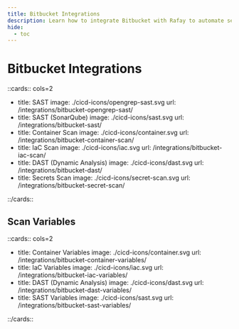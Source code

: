 ```yaml
---
title: Bitbucket Integrations
description: Learn how to integrate Bitbucket with Rafay to automate security testing and deployment of your applications.
hide:
  - toc
---
```


<style>
.nt-card .nt-card-image{
  color: #005BFF;
}

.nt-card-title {
    text-align: -webkit-center;
}
</style>

# Bitbucket Integrations

::cards:: cols=2

- title: SAST
  image: ./cicd-icons/opengrep-sast.svg
  url: /integrations/bitbucket-opengrep-sast/
- title: SAST (SonarQube)
  image: ./cicd-icons/sast.svg
  url: /integrations/bitbucket-sast/
- title: Container Scan
  image: ./cicd-icons/container.svg
  url: /integrations/bitbucket-container-scan/
- title: IaC Scan
  image: ./cicd-icons/iac.svg
  url: /integrations/bitbucket-iac-scan/
- title: DAST (Dynamic Analysis)
  image: ./cicd-icons/dast.svg
  url: /integrations/bitbucket-dast/
- title: Secrets Scan
  image: ./cicd-icons/secret-scan.svg
  url: /integrations/bitbucket-secret-scan/

::/cards::

## Scan Variables

::cards:: cols=2

- title: Container Variables
  image: ./cicd-icons/container.svg
  url: /integrations/bitbucket-container-variables/
- title: IaC Variables
  image: ./cicd-icons/iac.svg
  url: /integrations/bitbucket-iac-variables/
- title: DAST (Dynamic Analysis)
  image: ./cicd-icons/dast.svg
  url: /integrations/bitbucket-dast-variables/
- title: SAST Variables
  image: ./cicd-icons/sast.svg
  url: /integrations/bitbucket-sast-variables/

::/cards::
